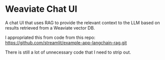 # Weaviate Chat UI

A chat UI that uses RAG to provide the relevant context to the LLM based on results retrieved from a Weaviate vector DB.

I appropriated this from code from this repo: https://github.com/streamlit/example-app-langchain-rag.git

There is still a lot of unnecessary code that I need to strip out.

